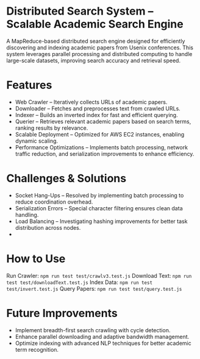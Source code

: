 # Distributed Search System – Scalable Academic Search Engine
A MapReduce-based distributed search engine designed for efficiently discovering and indexing academic papers from Usenix conferences. This system leverages parallel processing and distributed computing to handle large-scale datasets, improving search accuracy and retrieval speed.

# Features
- Web Crawler – Iteratively collects URLs of academic papers.
- Downloader – Fetches and preprocesses text from crawled URLs.
- Indexer – Builds an inverted index for fast and efficient querying.
- Querier – Retrieves relevant academic papers based on search terms, ranking results by relevance.
- Scalable Deployment – Optimized for AWS EC2 instances, enabling dynamic scaling.
- Performance Optimizations – Implements batch processing, network traffic reduction, and serialization improvements to enhance efficiency.

# Challenges & Solutions
- Socket Hang-Ups – Resolved by implementing batch processing to reduce coordination overhead.
- Serialization Errors – Special character filtering ensures clean data handling.
- Load Balancing – Investigating hashing improvements for better task distribution across nodes.
- 
# How to Use
Run Crawler: `npm run test test/crawlv3.test.js`
Download Text: `npm run test test/downloadText.test.js`
Index Data: `npm run test test/invert.test.js`
Query Papers: `npm run test test/query.test.js`

# Future Improvements
- Implement breadth-first search crawling with cycle detection.
- Enhance parallel downloading and adaptive bandwidth management.
- Optimize indexing with advanced NLP techniques for better academic term recognition.
